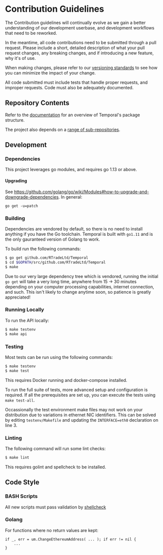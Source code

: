 # Contribution Guidelines

The Contribution guidelines will continually evolve as we gain a better
understanding of our development userbase, and development workflows that need
to be reworked.

In the meantime, all code contributions need to be submitted through
a pull request. Please include a short, detailed description of what your pull
request changes, any breaking changes, and if introducing a new feature, why 
it's of use.

When making changes, please refer to our [versioning standards](/VERSIONING.md)
to see how you can minimize the impact of your change.

All code submitted must include tests that handle proper requests, and improper
requests. Code must also be adequately documented.

## Repository Contents

Refer to the [documentation](https://godoc.org/github.com/RTradeLtd/Temporal)
for an overview of Temporal's package structure.

The project also depends on a [range of sub-repositories](https://github.com/search?q=topic%3Atemporal+org%3ARTradeLtd&type=Repositories).

## Development

### Dependencies

This project leverages go modules, and requires go 1.13 or above.

#### Upgrading

See https://github.com/golang/go/wiki/Modules#how-to-upgrade-and-downgrade-dependencies.
In general:

```
go get -u=patch
```

### Building

Dependencies are vendored by default, so there is no need to install anything if you have the Go toolchain. Temporal is built with `go1.11` and is the only gauranteed version of Golang to work.

To build run the following commands:

```bash
$ go get github.com/RTradeLtd/Temporal
$ cd $GOPATH/src/github.com/RTradeLtd/Temporal
$ make
```

Due to our very large dependency tree which is vendored, running the initial `go get` will take a very long time, anywhere from 15 -> 30 minutes depending on your computer processing capabilities, internet connection, and such. This isn't likely to change anytime soon, so patience is greatly appreciated!

### Running Locally

To run the API locally:

```bash
$ make testenv
$ make api
```

### Testing

Most tests can be run using the following commands:

```bash
$ make testenv
$ make test
```

This requires Docker running and docker-compose installed.

To run the full suite of tests, more advanced setup and configuration is required. If all the prerequisites are set up, you can execute the tests using `make test-all`.

Occassionally the test environment make files may not work on your distribution due to variations in ethernet NIC identifiers. This can be solved by editing `testenv/Makefile` and updating the `INTERFACE=eth0` declaration on line 3.

### Linting

The following command will run some lint checks:

```bash
$ make lint
```

This requires golint and spellcheck to be installed.

## Code Style

### BASH Scripts

All new scripts must pass validation by [shellcheck](https://www.shellcheck.net/)

### Golang

For functions where no return values are kept:

```Golang
if _, err = um.ChangeEthereumAddress( ... ); if err != nil {
    ...
}
```
